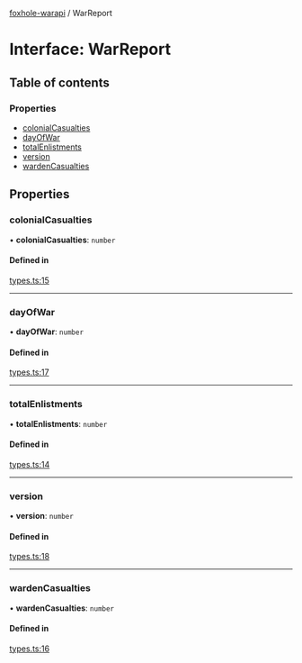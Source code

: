 [foxhole-warapi](../README.md) / WarReport

# Interface: WarReport

## Table of contents

### Properties

- [colonialCasualties](WarReport.md#colonialcasualties)
- [dayOfWar](WarReport.md#dayofwar)
- [totalEnlistments](WarReport.md#totalenlistments)
- [version](WarReport.md#version)
- [wardenCasualties](WarReport.md#wardencasualties)

## Properties

### colonialCasualties

• **colonialCasualties**: `number`

#### Defined in

[types.ts:15](https://github.com/art0rz/foxhole-warapi/blob/010af4a/src/types.ts#L15)

___

### dayOfWar

• **dayOfWar**: `number`

#### Defined in

[types.ts:17](https://github.com/art0rz/foxhole-warapi/blob/010af4a/src/types.ts#L17)

___

### totalEnlistments

• **totalEnlistments**: `number`

#### Defined in

[types.ts:14](https://github.com/art0rz/foxhole-warapi/blob/010af4a/src/types.ts#L14)

___

### version

• **version**: `number`

#### Defined in

[types.ts:18](https://github.com/art0rz/foxhole-warapi/blob/010af4a/src/types.ts#L18)

___

### wardenCasualties

• **wardenCasualties**: `number`

#### Defined in

[types.ts:16](https://github.com/art0rz/foxhole-warapi/blob/010af4a/src/types.ts#L16)
